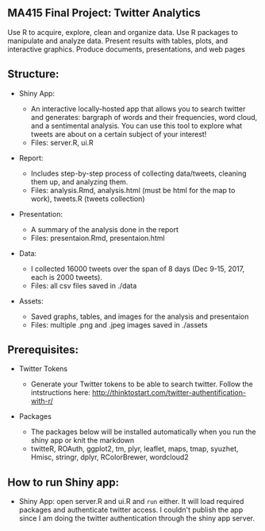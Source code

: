 ## MA415 Final Project: Twitter Analytics
Use R to acquire, explore, clean and organize data. Use R packages to manipulate and analyze data. Present results with tables, plots, and interactive graphics. Produce documents, presentations, and web pages

## Structure:
- Shiny App:
	- An interactive locally-hosted app that allows you to search twitter and generates: bargraph of words and their frequencies, word cloud, and a sentimental analysis. You can use this tool to explore what tweets are about on a certain subject of your interest!
	- Files: server.R, ui.R

- Report:
	- Includes step-by-step process of collecting data/tweets, cleaning them up, and analyzing them.
	- Files: analysis.Rmd, analysis.html (must be html for the map to work), tweets.R (tweets collection)

- Presentation:
	- A summary of the analysis done in the report
	- Files: presentaion.Rmd, presentaion.html

- Data:
	- I collected 16000 tweets over the span of 8 days (Dec 9-15, 2017, each is 2000 tweets).
	- Files: all csv files saved in ./data 

- Assets:
	- Saved graphs, tables, and images for the analysis and presentaion
	- Files: multiple .png and .jpeg images saved in ./assets

## Prerequisites:
- Twitter Tokens
	- Generate your Twitter tokens to be able to search twitter. Follow the intstructions here: http://thinktostart.com/twitter-authentification-with-r/

- Packages
	- The packages below will be installed automatically when you run the shiny app or knit the markdown
	- twitteR, ROAuth, ggplot2, tm, plyr, leaflet, maps, tmap, syuzhet, Hmisc, stringr, dplyr, RColorBrewer, wordcloud2

## How to run Shiny app:
- Shiny App: open server.R and ui.R and `run` either. It will load required packages and authenticate twitter access. I couldn't publish the app since I am doing the twitter authentication through the shiny app server.

